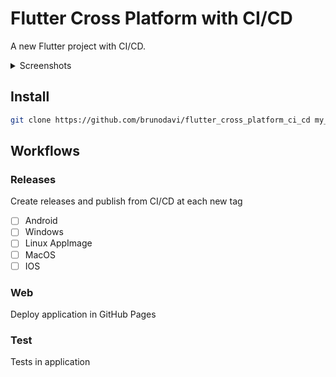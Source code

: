 # Flutter Cross Platform with CI/CD

A new Flutter project with CI/CD.

<details>
  <summary>Screenshots</summary>

<div align="center">
  <a href="https://brunodavi.github.io/flutter_cross_platform_ci_cd/">
    <img src="https://github.com/user-attachments/assets/11999f08-700e-4238-919f-2e27a18fc5b1" alt="Desktop Page">
    <img src="https://github.com/user-attachments/assets/421aae2b-a483-4422-a7d4-124ecba25ef0" alt="Phone Page 1" width="49%">
    <img src="https://github.com/user-attachments/assets/4f815bd3-2a8d-4a74-b2f4-cf0431ca7763" alt="Phone Page 2" width="49%">
  </a>
</div>

</details>

## Install

```bash
git clone https://github.com/brunodavi/flutter_cross_platform_ci_cd my_app
```

## Workflows

### Releases
Create releases and publish from CI/CD at each new tag
- [ ] Android
- [ ] Windows
- [ ] Linux AppImage
- [ ] MacOS
- [ ] IOS

### Web
Deploy application in GitHub Pages

### Test
Tests in application
